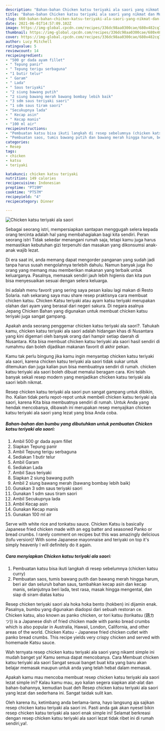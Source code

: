 ```yaml
---
description: "Bahan-bahan Chicken katsu teriyaki ala saori yang nikmat dan Mudah Dibuat"
title: "Bahan-bahan Chicken katsu teriyaki ala saori yang nikmat dan Mudah Dibuat"
slug: 660-bahan-bahan-chicken-katsu-teriyaki-ala-saori-yang-nikmat-dan-mudah-dibuat
date: 2021-06-01T14:57:09.102Z
image: https://img-global.cpcdn.com/recipes/336dc98aa0300cae/680x482cq70/chicken-katsu-teriyaki-ala-saori-foto-resep-utama.jpg
thumbnail: https://img-global.cpcdn.com/recipes/336dc98aa0300cae/680x482cq70/chicken-katsu-teriyaki-ala-saori-foto-resep-utama.jpg
cover: https://img-global.cpcdn.com/recipes/336dc98aa0300cae/680x482cq70/chicken-katsu-teriyaki-ala-saori-foto-resep-utama.jpg
author: Lucy Mitchell
ratingvalue: 5
reviewcount: 14
recipeingredient:
- "500 gr dada ayam fillet"
- " Tepung panir"
- " Tepung terigu serbaguna"
- "1 butir telur"
- " Garam"
- " Lada"
- " Saus teriyaki"
- "2 siung bawang putih"
- "2 siung bawang merah bawang bombay lebih baik"
- "3 sdm saus teriyaki saori"
- "1 sdm saus tiram saori"
- "Secukupnya lada"
- " Kecap asin"
- " Kecap manis"
- "100 ml air"
recipeinstructions:
- "Pembuatan katsu bisa ikuti langkah di resep sebelumnya (chicken katsu curry)"
- "Pembuatan saos, tumis bawang putih dan bawang merah hingga harum, beri air dan seluruh bahan saus, tambahkan kecap asin dan kecap manis, selanjutnya beri lada, test rasa, masak hingga mengental, dan siap di siram diatas katsu"
categories:
- Resep
tags:
- chicken
- katsu
- teriyaki

katakunci: chicken katsu teriyaki 
nutrition: 149 calories
recipecuisine: Indonesian
preptime: "PT19M"
cooktime: "PT57M"
recipeyield: "4"
recipecategory: Dinner

---
```



![Chicken katsu teriyaki ala saori](https://img-global.cpcdn.com/recipes/336dc98aa0300cae/680x482cq70/chicken-katsu-teriyaki-ala-saori-foto-resep-utama.jpg)

Sebagai seorang istri, mempersiapkan santapan menggugah selera kepada orang tercinta adalah hal yang membahagiakan bagi kita sendiri. Peran seorang istri Tidak sekedar menangani rumah saja, tetapi kamu juga harus memastikan kebutuhan gizi terpenuhi dan masakan yang dikonsumsi anak-anak wajib lezat.

Di era  saat ini, anda memang dapat mengorder panganan yang sudah jadi tanpa harus susah mengolahnya terlebih dahulu. Namun banyak juga lho orang yang memang mau memberikan makanan yang terbaik untuk keluarganya. Pasalnya, memasak sendiri jauh lebih higienis dan kita pun bisa menyesuaikan sesuai dengan selera keluarga. 

Ini adalah menu favorit yang sering saya pesan kalau lagi makan di Resto Solaria. nah sekarang saya mau share resep praktisnya cara membuat chicken katsu. Chicken Katsu teriyaki atau ayam katsu teriyaki merupakan olahan dari ayam yang berasal dari negeri sakura. Di negara asalnya Jepang Chicken Bahan yang digunakan untuk membuat chicken katsu teriyaki juga sangat gampang.

Apakah anda seorang penggemar chicken katsu teriyaki ala saori?. Tahukah kamu, chicken katsu teriyaki ala saori adalah hidangan khas di Nusantara yang kini digemari oleh banyak orang dari hampir setiap daerah di Nusantara. Kita bisa membuat chicken katsu teriyaki ala saori hasil sendiri di rumahmu dan boleh dijadikan makanan favorit di akhir pekan.

Kamu tak perlu bingung jika kamu ingin menyantap chicken katsu teriyaki ala saori, karena chicken katsu teriyaki ala saori tidak sukar untuk ditemukan dan juga kalian pun bisa membuatnya sendiri di rumah. chicken katsu teriyaki ala saori boleh dibuat memalui beragam cara. Kini telah banyak sekali resep modern yang menjadikan chicken katsu teriyaki ala saori lebih nikmat.

Resep chicken katsu teriyaki ala saori pun sangat gampang untuk dibikin, lho. Kalian tidak perlu repot-repot untuk membeli chicken katsu teriyaki ala saori, karena Kita bisa membuatnya sendiri di rumah. Untuk Anda yang hendak mencobanya, dibawah ini merupakan resep menyajikan chicken katsu teriyaki ala saori yang lezat yang bisa Anda coba.

<!--inarticleads1-->

##### Bahan-bahan dan bumbu yang dibutuhkan untuk pembuatan Chicken katsu teriyaki ala saori:

1. Ambil 500 gr dada ayam fillet
1. Siapkan  Tepung panir
1. Ambil  Tepung terigu serbaguna
1. Sediakan 1 butir telur
1. Ambil  Garam
1. Sediakan  Lada
1. Ambil  Saus teriyaki
1. Siapkan 2 siung bawang putih
1. Ambil 2 siung bawang merah (bawang bombay lebih baik)
1. Gunakan 3 sdm saus teriyaki saori
1. Gunakan 1 sdm saus tiram saori
1. Ambil Secukupnya lada
1. Ambil  Kecap asin
1. Gunakan  Kecap manis
1. Gunakan 100 ml air


Serve with white rice and tonkatsu sauce. Chicken Katsu is basically Japanese fried chicken made with an egg batter and seasoned Panko or bread crumbs. I rarely comment on recipes but this was amazingly delicious (tofu version)! With some Japanese mayonnaise and teriyaki on top it&#39;s simply heavenly I will definitely do it again. 

<!--inarticleads2-->

##### Cara menyiapkan Chicken katsu teriyaki ala saori:

1. Pembuatan katsu bisa ikuti langkah di resep sebelumnya (chicken katsu curry)
1. Pembuatan saos, tumis bawang putih dan bawang merah hingga harum, beri air dan seluruh bahan saus, tambahkan kecap asin dan kecap manis, selanjutnya beri lada, test rasa, masak hingga mengental, dan siap di siram diatas katsu


Resep chicken teriyaki saori ala hoka hoka bento (hokben) ini dijamin enak. Pasalnya, bumbu yang digunakan diadopsi dari sebuah restoran ce. Chicken katsu, also known as panko chicken, or tori katsu (torikatsu (鶏カツ)) is a Japanese dish of fried chicken made with panko bread crumbs which is also popular in Australia, Hawaii, London, California, and other areas of the world. Chicken Katsu - Japanese fried chicken cutlet with panko bread crumbs. This recipe yields very crispy chicken and served with homemade Katsu sauce. 

Wah ternyata resep chicken katsu teriyaki ala saori yang nikamt simple ini mudah banget ya! Kamu semua dapat mencobanya. Cara Membuat chicken katsu teriyaki ala saori Sangat sesuai banget buat kita yang baru akan belajar memasak maupun untuk anda yang telah hebat dalam memasak.

Apakah kamu mau mencoba membuat resep chicken katsu teriyaki ala saori lezat simple ini? Kalau kamu mau, ayo kalian segera siapkan alat-alat dan bahan-bahannya, kemudian buat deh Resep chicken katsu teriyaki ala saori yang lezat dan sederhana ini. Sangat taidak sulit kan. 

Oleh karena itu, ketimbang anda berlama-lama, hayo langsung aja sajikan resep chicken katsu teriyaki ala saori ini. Pasti anda gak akan nyesel bikin resep chicken katsu teriyaki ala saori enak simple ini! Selamat berkreasi dengan resep chicken katsu teriyaki ala saori lezat tidak ribet ini di rumah sendiri,ya!.

